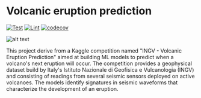 # Volcanic eruption prediction
[![Test](https://github.com/se4ai2122-cs-uniba/Volcanic-eruption-prediction/actions/workflows/test.yml/badge.svg?branch=issue21_github_actions)](https://github.com/se4ai2122-cs-uniba/Volcanic-eruption-prediction/actions/workflows/test.yml)
[![Lint](https://github.com/se4ai2122-cs-uniba/Volcanic-eruption-prediction/actions/workflows/lint.yml/badge.svg?branch=issue21_github_actions)](https://github.com/se4ai2122-cs-uniba/Volcanic-eruption-prediction/actions/workflows/lint.yml)
[![codecov](https://codecov.io/gh/se4ai2122-cs-uniba/Volcanic-eruption-prediction/branch/main/graph/badge.svg?token=JMACIAC4MT)](https://codecov.io/gh/se4ai2122-cs-uniba/Volcanic-eruption-prediction)

![alt text](https://images.ctfassets.net/81iqaqpfd8fy/3Wp4SEgzagcICaSqcIMOQM/5721655abf93a19521dad8a35d747f2d/Erupting_Volcano.jpg?h=620&w=1440)

This project derive from a Kaggle competition named "INGV - Volcanic Eruption Prediction" aimed at building ML models to predict when a volcano's next eruption will occur. 
The competition provides a geophysical dataset build by Italy's Istituto Nazionale di Geofisica e Vulcanologia (INGV) and consisting of readings from several seismic sensors 
deployed on active volcanoes. 
The models identify signatures in seismic waveforms that characterize the development of an eruption.
